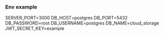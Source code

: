 ### Env example

SERVER_PORT=3000
DB_HOST=postgres
DB_PORT=5432
DB_PASSWORD=root
DB_USERNAME=postgres
DB_NAME=cloud_storage
JWT_SECRET_KEY=example
